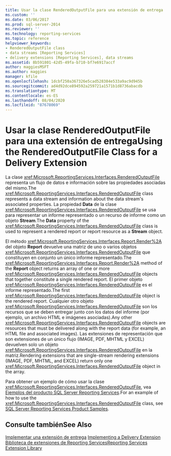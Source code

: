 ```yaml
---
title: Usar la clase RenderedOutputFile para una extensión de entrega | Microsoft Docs
ms.custom: ''
ms.date: 03/06/2017
ms.prod: sql-server-2014
ms.reviewer: ''
ms.technology: reporting-services
ms.topic: reference
helpviewer_keywords:
- RenderedOutputFile class
- data streams [Reporting Services]
- delivery extensions [Reporting Services], data streams
ms.assetid: 8b591801-42d5-49fa-b710-bf7e6917accf
author: maggiesMSFT
ms.author: maggies
manager: kfile
ms.openlocfilehash: 1dcbf250a367326e5cad528384e533a9ac9d945b
ms.sourcegitcommit: ad4d92dce894592a259721a1571b1d8736abacdb
ms.translationtype: MT
ms.contentlocale: es-ES
ms.lasthandoff: 08/04/2020
ms.locfileid: "87678069"
---
```

# <a name="using-the-renderedoutputfile-class-for-a-delivery-extension"></a><span data-ttu-id="9eaa2-102">Usar la clase RenderedOutputFile para una extensión de entrega</span><span class="sxs-lookup"><span data-stu-id="9eaa2-102">Using the RenderedOutputFile Class for a Delivery Extension</span></span>
  <span data-ttu-id="9eaa2-103">La clase <xref:Microsoft.ReportingServices.Interfaces.RenderedOutputFile> representa un flujo de datos e información sobre las propiedades asociadas del mismo.</span><span class="sxs-lookup"><span data-stu-id="9eaa2-103">The <xref:Microsoft.ReportingServices.Interfaces.RenderedOutputFile> class represents a data stream and information about the data stream's associated properties.</span></span> <span data-ttu-id="9eaa2-104">La propiedad **Data** de la clase <xref:Microsoft.ReportingServices.Interfaces.RenderedOutputFile> se usa para representar un informe representado o un recurso de informe como un objeto **Stream**.</span><span class="sxs-lookup"><span data-stu-id="9eaa2-104">The **Data** property of the <xref:Microsoft.ReportingServices.Interfaces.RenderedOutputFile> class is used to represent a rendered report or report resource as a **Stream** object.</span></span>  
  
 <span data-ttu-id="9eaa2-105">El método <xref:Microsoft.ReportingServices.Interfaces.Report.Render%2A> del objeto **Report** devuelve una matriz de uno o varios objetos <xref:Microsoft.ReportingServices.Interfaces.RenderedOutputFile> que constituyen en conjunto un único informe representado.</span><span class="sxs-lookup"><span data-stu-id="9eaa2-105">The <xref:Microsoft.ReportingServices.Interfaces.Report.Render%2A> method of the **Report** object returns an array of one or more <xref:Microsoft.ReportingServices.Interfaces.RenderedOutputFile> objects that together constitute a single rendered report.</span></span> <span data-ttu-id="9eaa2-106">El primer objeto <xref:Microsoft.ReportingServices.Interfaces.RenderedOutputFile> es el informe representado.</span><span class="sxs-lookup"><span data-stu-id="9eaa2-106">The first <xref:Microsoft.ReportingServices.Interfaces.RenderedOutputFile> object is the rendered report.</span></span> <span data-ttu-id="9eaa2-107">Cualquier otro objeto <xref:Microsoft.ReportingServices.Interfaces.RenderedOutputFile> son los recursos que se deben entregar junto con los datos del informe (por ejemplo, un archivo HTML e imágenes asociadas).</span><span class="sxs-lookup"><span data-stu-id="9eaa2-107">Any other <xref:Microsoft.ReportingServices.Interfaces.RenderedOutputFile> objects are resources that must be delivered along with the report data (for example, an HTML file and associated images).</span></span> <span data-ttu-id="9eaa2-108">Las extensiones de representación que son extensiones de un único flujo (IMAGE, PDF, MHTML y EXCEL) devuelven solo un objeto <xref:Microsoft.ReportingServices.Interfaces.RenderedOutputFile> en la matriz.</span><span class="sxs-lookup"><span data-stu-id="9eaa2-108">Rendering extensions that are single-stream rendering extensions (IMAGE, PDF, MHTML, and EXCEL) return only one <xref:Microsoft.ReportingServices.Interfaces.RenderedOutputFile> object in the array.</span></span>  
  
 <span data-ttu-id="9eaa2-109">Para obtener un ejemplo de cómo usar la clase <xref:Microsoft.ReportingServices.Interfaces.RenderedOutputFile>, vea [Ejemplos del producto SQL Server Reporting Services](https://go.microsoft.com/fwlink/?LinkId=177889).</span><span class="sxs-lookup"><span data-stu-id="9eaa2-109">For an example of how to use the <xref:Microsoft.ReportingServices.Interfaces.RenderedOutputFile> class, see [SQL Server Reporting Services Product Samples](https://go.microsoft.com/fwlink/?LinkId=177889).</span></span>  
  
## <a name="see-also"></a><span data-ttu-id="9eaa2-110">Consulte también</span><span class="sxs-lookup"><span data-stu-id="9eaa2-110">See Also</span></span>  
 <span data-ttu-id="9eaa2-111">[Implementar una extensión de entrega](implementing-a-delivery-extension.md) </span><span class="sxs-lookup"><span data-stu-id="9eaa2-111">[Implementing a Delivery Extension](implementing-a-delivery-extension.md) </span></span>  
 [<span data-ttu-id="9eaa2-112">Biblioteca de extensiones de Reporting Services</span><span class="sxs-lookup"><span data-stu-id="9eaa2-112">Reporting Services Extension Library</span></span>](../reporting-services-extension-library.md)  
  
  
